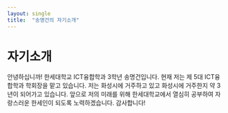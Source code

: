 ```yaml
---
layout: single
title:  "송명건의 자기소개"
---
```


# 자기소개
안녕하십니까! 한세대학교 ICT융합학과 3학년 송명건입니다.
현재 저는 제 5대 ICT융합학과 학회장을 맡고 있습니다.
저는 화성시에 거주하고 있고 화성시에 거주한지 약 3년이 되어가고 있습니다.
앞으로 저의 미래를 위해 한세대학교에서 열심히 공부하여 자랑스러운 한세인이 되도록 노력하겠습니다.
감사합니다!

